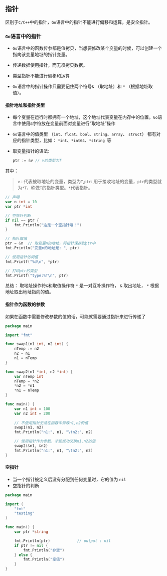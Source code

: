 ## 指针

区别于`C/C++`中的指针，`Go`语言中的指针不能进行偏移和运算，是安全指针。

### `Go`语言中的指针

- `Go`语言中的函数传参都是值拷贝，当想要修改某个变量的时候，可以创建一个指向该变量地址的指针变量。

- 传递数据使用指针，而无须拷贝数据。
- 类型指针不能进行偏移和运算
-  `Go`语言中的指针操作只需要记住两个符号`&` （取地址）和 `*` （根据地址取值）。

#### 指针地址和指针类型

- 每个变量在运行时都拥有一个地址，这个地址代表变量在内存中的位置。`Go`语言中使用`&`字符放在变量前面对变量进行“取地址”操作

- `Go`语言中的值类型 （`int`、`float`、`bool`、`string`、`array`、 `struct`） 都有对应的指针类型，比如： `*int`、`*int64`、`*string `等

- 取变量指针的语法:

  ```go
  ptr := &v // v的类型为T
  ```
  
其中：

> `v` :    代表被取地址的变量，类型为`T`,`ptr`: 用于接收地址的变量，`ptr`的类型就为`*T`，称做`T`的指针类型。`*`代表指针。

```go
// 声明
var n int = 10
var ptr *int

// 空指针判断
if nil == ptr {
    fmt.Println("这是一个空指针哦！")
}

// 指针取值 
ptr = &n  // 取变量n的地址，将指针保存到ptr中
fmt.Println("变量n的地址是: ", ptr)

// 使用指针访问值
fmt.Printf("%d\n", *ptr)

// 打印ptr的类型
fmt.Printf("type:%T\n", ptr)
```

总结： 取地址操作符`&`和取值操作符 `*` 是一对互补操作符， `&` 取出地址， `*` 根据地址取出地址指向的值。

#### **指针作为函数的参数**
如果在函数中需要修改参数的值的话，可能就需要通过指针来进行传递了

```go
package main

import "fmt"

func swap1(n1 int, n2 int) {
	nTemp := n2
	n2 = n1
	n1 = nTemp
}

func swap2(n1 *int, n2 *int) {
	var nTemp int
	nTemp = *n2
	*n2 = *n1
	*n1 = nTemp
}

func main() {
	var n1 int = 100
	var n2 int = 200
    
    // 不使用指针无法在函数中修改n1,n2的值
	swap1(n1, n2)
	fmt.Println("n1:", n1, "\tn2:", n2)

    // 使用指针作为参数，才能成功交换n1,n2的值
	swap2(&n1, &n2)
	fmt.Println("n1:", n1, "\tn2:", n2)
}
```

#### 空指针

- 当一个指针被定义后没有分配到任何变量时，它的值为 `nil`
- 空指针的判断

```go
package main

import (
	"fmt"
	"testing"
)

func main() {
	var ptr *string

	fmt.Println(ptr)			// output : nil
	if ptr != nil {
		fmt.Println("非空")
	} else {
		fmt.Println("空值")
	}
}
```

